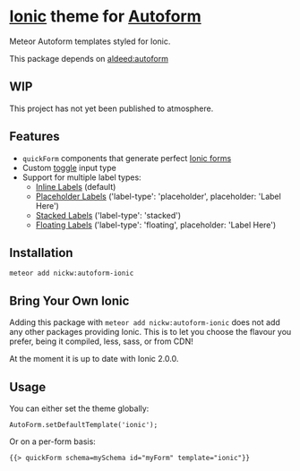 # [Ionic](http://ionicframework.com/) theme for [Autoform](https://github.com/aldeed/meteor-autoform)

Meteor Autoform templates styled for Ionic.

This package depends on [aldeed:autoform](https://atmospherejs.com/aldeed/autoform)

## WIP

This project has not yet been published to atmosphere.

## Features

- `quickForm` components that generate perfect [Ionic forms](http://ionicframework.com/docs/components/#forms)
- Custom [toggle](http://ionicframework.com/docs/components/#toggle) input type
- Support for multiple label types:
  - [Inline Labels](http://ionicframework.com/docs/components/#forms-inline-labels) (default)
  - [Placeholder Labels](http://ionicframework.com/docs/components/#forms-placeholder-labels) ('label-type': 'placeholder', placeholder: 'Label Here')
  - [Stacked Labels](http://ionicframework.com/docs/components/#forms-stacked-labels) ('label-type': 'stacked')
  - [Floating Labels](http://ionicframework.com/docs/components/#forms-floating-labels) ('label-type': 'floating', placeholder: 'Label Here')

## Installation

```
meteor add nickw:autoform-ionic
```

## Bring Your Own Ionic

Adding this package with `meteor add nickw:autoform-ionic` does not add any other packages providing Ionic. This is to let you choose the flavour you prefer, being it compiled, less, sass, or from CDN!

At the moment it is up to date with Ionic 2.0.0.

## Usage

You can either set the theme globally:

```
AutoForm.setDefaultTemplate('ionic');
```

Or on a per-form basis:

```
{{> quickForm schema=mySchema id="myForm" template="ionic"}}
```
